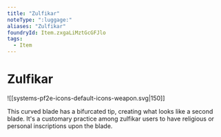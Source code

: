 ```yaml
---
title: "Zulfikar"
noteType: ":luggage:"
aliases: "Zulfikar"
foundryId: Item.zxgaLiMztGcGFJlo
tags:
  - Item
---
```


# Zulfikar
![[systems-pf2e-icons-default-icons-weapon.svg|150]]

This curved blade has a bifurcated tip, creating what looks like a second blade. It's a customary practice among zulfikar users to have religious or personal inscriptions upon the blade.
